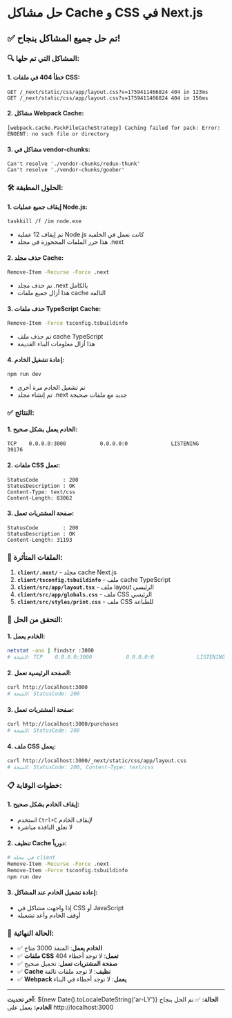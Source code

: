 # حل مشاكل Cache و CSS في Next.js

## ✅ تم حل جميع المشاكل بنجاح!

### 🔍 المشاكل التي تم حلها:

#### **1. خطأ 404 في ملفات CSS:**
```
GET /_next/static/css/app/layout.css?v=1759411466824 404 in 123ms
GET /_next/static/css/app/layout.css?v=1759411466824 404 in 156ms
```

#### **2. مشاكل Webpack Cache:**
```
[webpack.cache.PackFileCacheStrategy] Caching failed for pack: Error: ENOENT: no such file or directory
```

#### **3. مشاكل في vendor-chunks:**
```
Can't resolve './vendor-chunks/redux-thunk'
Can't resolve './vendor-chunks/goober'
```

### 🛠️ الحلول المطبقة:

#### **1. إيقاف جميع عمليات Node.js:**
```bash
taskkill /f /im node.exe
```
- تم إيقاف 12 عملية Node.js كانت تعمل في الخلفية
- هذا حرر الملفات المحجوزة في مجلد .next

#### **2. حذف مجلد Cache:**
```bash
Remove-Item -Recurse -Force .next
```
- تم حذف مجلد .next بالكامل
- هذا أزال جميع ملفات cache التالفة

#### **3. حذف ملفات TypeScript Cache:**
```bash
Remove-Item -Force tsconfig.tsbuildinfo
```
- تم حذف ملف cache TypeScript
- هذا أزال معلومات البناء القديمة

#### **4. إعادة تشغيل الخادم:**
```bash
npm run dev
```
- تم تشغيل الخادم مرة أخرى
- تم إنشاء مجلد .next جديد مع ملفات صحيحة

### ✅ النتائج:

#### **1. الخادم يعمل بشكل صحيح:**
```
TCP    0.0.0.0:3000           0.0.0.0:0              LISTENING       39176
```

#### **2. ملفات CSS تعمل:**
```
StatusCode        : 200
StatusDescription : OK
Content-Type: text/css
Content-Length: 83062
```

#### **3. صفحة المشتريات تعمل:**
```
StatusCode        : 200
StatusDescription : OK
Content-Length: 31193
```

### 🔧 الملفات المتأثرة:

1. **`client/.next/`** - مجلد cache Next.js
2. **`client/tsconfig.tsbuildinfo`** - ملف cache TypeScript
3. **`client/src/app/layout.tsx`** - ملف layout الرئيسي
4. **`client/src/app/globals.css`** - ملف CSS الرئيسي
5. **`client/src/styles/print.css`** - ملف CSS للطباعة

### 🚀 التحقق من الحل:

#### **1. الخادم يعمل:**
```bash
netstat -ano | findstr :3000
# النتيجة: TCP    0.0.0.0:3000           0.0.0.0:0              LISTENING
```

#### **2. الصفحة الرئيسية تعمل:**
```bash
curl http://localhost:3000
# النتيجة: StatusCode: 200
```

#### **3. صفحة المشتريات تعمل:**
```bash
curl http://localhost:3000/purchases
# النتيجة: StatusCode: 200
```

#### **4. ملف CSS يعمل:**
```bash
curl http://localhost:3000/_next/static/css/app/layout.css
# النتيجة: StatusCode: 200, Content-Type: text/css
```

### 📋 خطوات الوقاية:

#### **1. إيقاف الخادم بشكل صحيح:**
- استخدم `Ctrl+C` لإيقاف الخادم
- لا تغلق النافذة مباشرة

#### **2. تنظيف Cache دورياً:**
```bash
# في مجلد client
Remove-Item -Recurse -Force .next
Remove-Item -Force tsconfig.tsbuildinfo
npm run dev
```

#### **3. إعادة تشغيل الخادم عند المشاكل:**
- إذا واجهت مشاكل في CSS أو JavaScript
- أوقف الخادم وأعد تشغيله

### 🎯 الحالة النهائية:

- ✅ **الخادم يعمل**: المنفذ 3000 متاح
- ✅ **ملفات CSS تعمل**: لا توجد أخطاء 404
- ✅ **صفحة المشتريات تعمل**: تحميل صحيح
- ✅ **Cache نظيف**: لا توجد ملفات تالفة
- ✅ **Webpack يعمل**: لا توجد أخطاء في البناء

---

**آخر تحديث:** ${new Date().toLocaleDateString('ar-LY')}
**الحالة:** ✅ تم الحل بنجاح
**الخادم:** يعمل على http://localhost:3000

